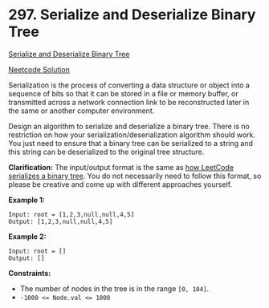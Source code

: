 # 297. Serialize and Deserialize Binary Tree

[Serialize and Deserialize Binary Tree](https://leetcode.com/problems/serialize-and-deserialize-binary-tree/description/)

[Neetcode Solution](https://www.youtube.com/watch?v=u4JAi2JJhI8&pp=ygUubmVldGNvZGUgU2VyaWFsaXplIEFuZCBEZXNlcmlhbGl6ZSBCaW5hcnkgVHJlZQ%3D%3D)

Serialization is the process of converting a data structure or object into a
sequence of bits so that it can be stored in a file or memory buffer, or
transmitted across a network connection link to be reconstructed later in the
same or another computer environment.

Design an algorithm to serialize and deserialize a binary tree. There is no
restriction on how your serialization/deserialization algorithm should work. You
just need to ensure that a binary tree can be serialized to a string and this
string can be deserialized to the original tree structure.

<b>Clarification:</b> The input/output format is the same as
[how LeetCode serializes a binary tree](https://support.leetcode.com/hc/en-us/articles/32442719377939-How-to-create-test-cases-on-LeetCode#h_01J5EGREAW3NAEJ14XC07GRW1A).
You do not necessarily need to follow this format, so please be creative and
come up with different approaches yourself.

**Example 1:**

<imt src="./serialize_and_deserialize_binary_tree.jpg" />

```
Input: root = [1,2,3,null,null,4,5]
Output: [1,2,3,null,null,4,5]
```

**Example 2:**

```
Input: root = []
Output: []
```

**Constraints:**

- The number of nodes in the tree is in the range `[0, 104]`.
- `-1000 <= Node.val <= 1000`
